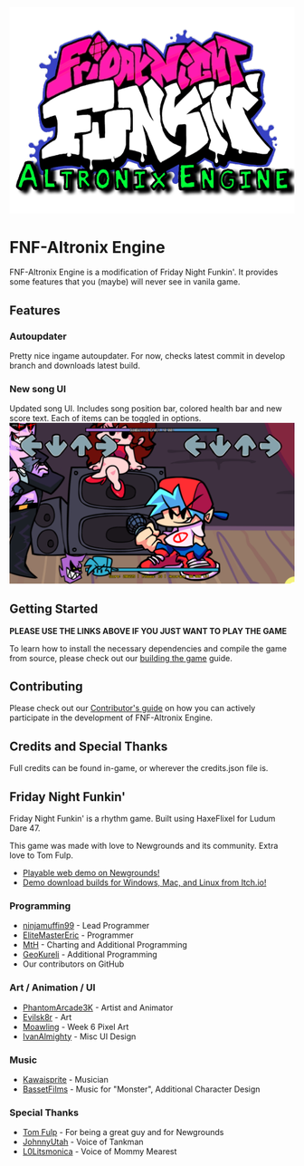 ![Altronix Engine logo](https://raw.githubusercontent.com/Altronix-Team/altronix.funkin_art/main/enginelogo.png)


# FNF-Altronix Engine

FNF-Altronix Engine is a modification of Friday Night Funkin'. It provides some features that you (maybe) will never see in vanila game.

## Features

  ### Autoupdater
  Pretty nice ingame autoupdater. For now, checks latest commit in develop branch and downloads latest build.
  ### New song UI
  Updated song UI. Includes song position bar, colored health bar and new score text. Each of items can be toggled in options.
  ![song ui](https://raw.githubusercontent.com/Altronix-Team/altronix.funkin_art/main/songUI.png)


## Getting Started

**PLEASE USE THE LINKS ABOVE IF YOU JUST WANT TO PLAY THE GAME**

To learn how to install the necessary dependencies and compile the game from source, please check out our [building the game](/docs/COMPILING.md) guide.

## Contributing

Please check out our [Contributor's guide](./CONTRIBUTORS.md) on how you can actively participate in the development of FNF-Altronix Engine.

## Credits and Special Thanks

Full credits can be found in-game, or wherever the credits.json file is.

## Friday Night Funkin'

Friday Night Funkin' is a rhythm game. Built using HaxeFlixel for Ludum Dare 47.

This game was made with love to Newgrounds and its community. Extra love to Tom Fulp.

- [Playable web demo on Newgrounds!](https://www.newgrounds.com/portal/view/770371)
- [Demo download builds for Windows, Mac, and Linux from Itch.io!](https://ninja-muffin24.itch.io/funkin)

### Programming
- [ninjamuffin99](https://twitter.com/ninja_muffin99) - Lead Programmer
- [EliteMasterEric](https://twitter.com/EliteMasterEric) - Programmer
- [MtH](https://twitter.com/emmnyaa) - Charting and Additional Programming
- [GeoKureli](https://twitter.com/Geokureli/) - Additional Programming
- Our contributors on GitHub

### Art / Animation / UI
- [PhantomArcade3K](https://twitter.com/phantomarcade3k) - Artist and Animator
- [Evilsk8r](https://twitter.com/evilsk8r) - Art
- [Moawling](https://twitter.com/moawko) - Week 6 Pixel Art
- [IvanAlmighty](https://twitter.com/IvanA1mighty) - Misc UI Design

### Music
- [Kawaisprite](https://twitter.com/kawaisprite) - Musician
- [BassetFilms](https://twitter.com/Bassetfilms) - Music for "Monster", Additional Character Design

### Special Thanks
- [Tom Fulp](https://twitter.com/tomfulp) - For being a great guy and for Newgrounds
- [JohnnyUtah](https://twitter.com/JohnnyUtahNG/) - Voice of Tankman
- [L0Litsmonica](https://twitter.com/L0Litsmonica) - Voice of Mommy Mearest
